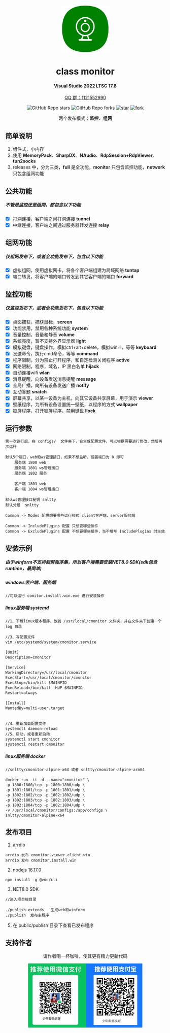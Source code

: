
<!--
 * @Author: snltty
 * @Date: 2021-08-22 14:09:03
 * @LastEditors: snltty
 * @LastEditTime: 2022-11-21 16:36:26
 * @version: v1.0.0
 * @Descripttion: 功能说明
 * @FilePath: \client.service.ui.webd:\desktop\cmonitor\README.md
-->
<div align="center">
<p><img src="./readme/logo.png" height="150"></p> 

# class monitor
#### Visual Studio 2022 LTSC 17.8
<a href="https://jq.qq.com/?_wv=1027&k=ucoIVfz4" target="_blank">QQ 群：1121552990</a>

![GitHub Repo stars](https://img.shields.io/github/stars/snltty/cmonitor?style=social)
![GitHub Repo forks](https://img.shields.io/github/forks/snltty/cmonitor?style=social)
[![star](https://gitee.com/snltty/cmonitor/badge/star.svg?theme=dark)](https://gitee.com/snltty/cmonitor/stargazers)
[![fork](https://gitee.com/snltty/cmonitor/badge/fork.svg?theme=dark)](https://gitee.com/snltty/cmonitor/members)

两个发布模式：**监控**、**组网**

</div>

## 简单说明
1. 组件式，小内存
2. 使用 **MemoryPack**、**SharpDX**、**NAudio**、**RdpSession+RdpViewer**、**tun2socks**
3. releases 中，分为三类，**full** 是全功能，**monitor** 只包含监控功能，**network** 只包含组网功能

## 公共功能
##### 不管是监控还是组网，都包含以下功能

- [x] 打洞连接，客户端之间打洞连接 **tunnel**
- [x] 中继连接，客户端之间通过服务器转发连接 **relay**

## 组网功能
##### 仅组网发布下，或者全功能发布下，包含以下功能
- [x] 虚拟组网，使用虚拟网卡，将各个客户端组建为局域网络 **tuntap**
- [x] 端口转发，将客户端的端口转发到其它客户端的端口 **forward**

## 监控功能
##### 仅监控发布下，或者全功能发布下，包含以下功能

- [x] 桌面捕获，捕获鼠标，**screen**
- [x] 功能禁用，禁用各种系统功能 **system**
- [x] 音量控制，音量和静音 **volume**
- [x] 系统亮度，暂不支持外界显示器 **light**
- [x] 模拟键盘，键盘操作，模拟ctrl+alt+delete，模拟win+l，等等 **keyboard**
- [x] 发送命令，执行cmd命令，等等 **command**
- [x] 程序限制，分为禁止打开程序，和自定检测关闭程序 **active**
- [x] 网络限制，程序，域名，IP 黑白名单 **hijack**
- [x] 自动连接wifi **wlan**
- [x] 消息提醒，向设备发送消息提醒 **message**
- [x] 全局广播，向所有设备发送广播 **notify**
- [x] 互动答题 **snatch**
- [x] 屏幕共享，以某一设备为主机，向其它设备共享屏幕，用于演示 **viewer**
- [x] 壁纸程序，为所有设备设置统一壁纸，以程序的方式 **wallpaper**
- [x] 锁屏程序，打开锁屏程序，禁用键盘 **llock**

## 运行参数
```
第一次运行后，在 configs/  文件夹下，会生成配置文件，可以根据需要进行修改，然后再次运行

默认5个端口，web和ws管理接口，如果不想监听，设置端口为 0 即可
    服务端 1800 web
    服务端 1801 ws管理接口
    服务端 1802 服务

    客户端 1803 web
    客户端 1804 ws管理接口

默认ws管理接口秘钥 snltty
默认分组  snltty

Common -> Modes 配置想要哪些运行模式 client客户端，server服务端 

Common -> IncludePlugins 配置 只想要哪些插件 
Common -> ExcludePlugins 配置 不想要哪些插件，当不填写 IncludePlugins 时生效
```

## 安装示例

##### 由于winform不支持裁剪程序集，所以客户端需要安装NET8.0 SDK(sdk包含runtime，最简单)

##### windows客户端、服务端
```
//可以运行 comitor.install.win.exe 进行安装操作
```

##### linux服务端 systemd
```
//1、下载linux版本程序，放到 /usr/local/cmonitor 文件夹，并在文件夹下创建一个 log 目录

//3、写配置文件
vim /etc/systemd/system/cmonitor.service

[Unit]
Description=cmonitor

[Service]
WorkingDirectory=/usr/local/cmonitor
ExecStart=/usr/local/cmonitor/cmonitor
ExecStop=/bin/kill $MAINPID
ExecReload=/bin/kill -HUP $MAINPID
Restart=always

[Install]
WantedBy=multi-user.target


//4、重新加载配置文件
systemctl daemon-reload
//5、启动，或者重新启动
systemctl start cmonitor
systemctl restart cmonitor
```

##### linux服务端 docker

```
//snltty/cmonitor-alpine-x64 或者 snltty/cmonitor-alpine-arm64

docker run -it -d --name="cmonitor" \ 
-p 1800:1800/tcp -p 1800:1800/udp \ 
-p 1801:1801/tcp -p 1801:1801/udp \ 
-p 1802:1802/tcp -p 1802:1802/udp \ 
-p 1802:1803/tcp -p 1802:1803/udp \ 
-p 1802:1804/tcp -p 1802:1804/udp \ 
-v /usr/local/cmonitor/configs:/app/configs \
snltty/cmonitor-alpine-x64
```


## 发布项目
1. arrdio
```
arrdio 发布 cmonitor.viewer.client.win
arrdio 发布 cmonitor.install.win
```
2. nodejs 16.17.0
```
npm install -g @vue/cli
```
3. NET8.0 SDK
```
//进入项目根目录

./publish-extends   生成web和winform
./publish  发布主程序
```
5. 在 public/publish 目录下查看已发布程序

## 支持作者

<div align="center">
请作者喝一杯咖啡，使其更有精力更新代码
<p><img src="./readme/qr.jpg" width="360"></p> 
</div>
